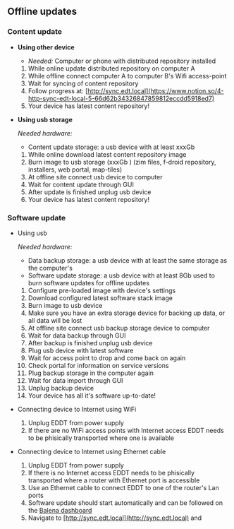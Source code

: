 ## Offline updates

### **Content update**

- **Using other device**
    - *Needed:* Computer or phone with distributed repository installed
    1. While online update distributed repository on computer A
    2. While offline connect computer A to computer B's Wifi access-point
    3. Wait for syncing of content repository
    4. Follow progress at: [http://sync.edt.local](https://www.notion.so/4-http-sync-edt-local-5-66d62b34326847859812eccdd5918ed7)
    5. Your device has latest content repository!
- **Using usb storage**
    
    *Needed hardware:*
    
    - Content update storage: a usb device with at least xxxGb
    1. While online download latest content repository image
    2. Burn image to usb storage (xxxGb ) (zim files, f-droid repository, installers, web portal, map-tiles)
    3. At offline site connect usb device to computer
    4. Wait for content update through GUI
    5. After update is finished unplug usb device
    6. Your device has latest content repository!

### **Software update**

- Using usb
    
    *Needed hardware:*
    
    - Data backup storage: a usb device with at least the same storage as the computer's
    - Software update storage: a usb device with at least 8Gb used to burn software updates for offline updates
    1. Configure pre-loaded image with device's settings
    2. Download configured latest software stack image
    3. Burn image to usb device
    4. Make sure you have an extra storage device for backing up data, or all data will be lost
    5. At offline site connect usb backup storage device to computer
    6. Wait for data backup through GUI
    7. After backup is finished unplug usb device
    8. Plug usb device with latest software
    9. Wait for access point to drop and come back on again
    10. Check portal for information on service versions
    11. Plug backup storage in the computer again
    12. Wait for data import through GUI
    13. Unplug backup device
    14. Your device has all it's software up-to-date!
- Connecting device to Internet using WiFi
    1. Unplug EDDT from power supply
    2. If there are no WiFi access points with Internet access EDDT needs to be phisically transported where one is available 
- Connecting device to Internet using Ethernet cable
    1. Unplug EDDT from power supply
    2. If there is no Internet access EDDT needs to be phisically transported where a router with Ethernet port is accessible
    3. Use an Ethernet cable to connect EDDT to one of the router's Lan ports
    4. Software update should start automatically and can be followed on the [Balena dashboard](https://dashboard.balena-cloud.com/) 
    5. Navigate to [http://sync.edt.local](http://sync.edt.local) and 
